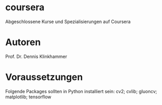 # coursera
Abgeschlossene Kurse und Spezialisierungen auf Coursera

# Autoren
Prof. Dr. Dennis Klinkhammer

# Voraussetzungen
Folgende Packages sollten in Python installiert sein:
cv2; cvlib; gluoncv; matplotlib; tensorflow
